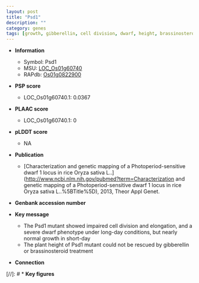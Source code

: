 ```yaml
---
layout: post
title: "Psd1"
description: ""
category: genes
tags: [growth, gibberellin, cell division, dwarf, height, brassinosteroid]
---
```


* **Information**  
    + Symbol: Psd1  
    + MSU: [LOC_Os01g60740](http://rice.plantbiology.msu.edu/cgi-bin/ORF_infopage.cgi?orf=LOC_Os01g60740)  
    + RAPdb: [Os01g0822900](http://rapdb.dna.affrc.go.jp/viewer/gbrowse_details/irgsp1?name=Os01g0822900)  

* **PSP score**  
    + LOC_Os01g60740.1: 0.0367 

* **PLAAC score**  
    + LOC_Os01g60740.1: 0 

* **pLDDT score**
    + NA


* **Publication**  
    + [Characterization and genetic mapping of a Photoperiod-sensitive dwarf 1 locus in rice Oryza sativa L..](http://www.ncbi.nlm.nih.gov/pubmed?term=Characterization and genetic mapping of a Photoperiod-sensitive dwarf 1 locus in rice Oryza sativa L..%5BTitle%5D), 2013, Theor Appl Genet.

* **Genbank accession number**  

* **Key message**  
    + The Psd1 mutant showed impaired cell division and elongation, and a severe dwarf phenotype under long-day conditions, but nearly normal growth in short-day
    + The plant height of Psd1 mutant could not be rescued by gibberellin or brassinosteroid treatment

* **Connection**  

[//]: # * **Key figures**  


